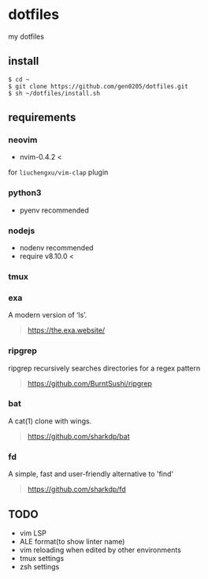 # dotfiles
my dotfiles

## install

```
$ cd ~
$ git clone https://github.com/gen0205/dotfiles.git
$ sh ~/dotfiles/install.sh
```

## requirements

### neovim

- nvim-0.4.2 <

for `liuchengxu/vim-clap` plugin

### python3

- pyenv recommended

### nodejs

- nodenv recommended
- require v8.10.0 <

### tmux

### exa

A modern version of ‘ls’. 

> https://the.exa.website/

### ripgrep

ripgrep recursively searches directories for a regex pattern

> https://github.com/BurntSushi/ripgrep

### bat

A cat(1) clone with wings.

> https://github.com/sharkdp/bat

### fd

A simple, fast and user-friendly alternative to 'find'

> https://github.com/sharkdp/fd

## TODO

- vim LSP
- ALE format(to show linter name)
- vim reloading when edited by other environments
- tmux settings
- zsh settings
